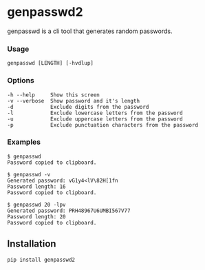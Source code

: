 # genpasswd2
genpasswd is a cli tool that generates random passwords.

### Usage
```
genpasswd [LENGTH] [-hvdlup]
```

### Options
```
-h --help     Show this screen
-v --verbose  Show password and it's length
-d            Exclude digits from the password
-l            Exclude lowercase letters from the password
-u            Exclude uppercase letters from the password
-p            Exclude punctuation characters from the password
```

### Examples
```
$ genpasswd
Password copied to clipboard.
```
```
$ genpasswd -v
Generated password: vG1y4<lV\82H[1fn
Password length: 16
Password copied to clipboard.
```
```
$ genpasswd 20 -lpv
Generated password: PRH48967U6UMBI567V77
Password length: 20
Password copied to clipboard.
```

## Installation
```
pip install genpasswd2
```
